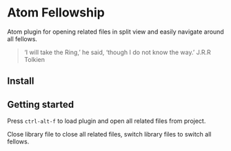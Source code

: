 # Atom Fellowship

Atom plugin for opening related files in split view and easily navigate around all fellows.

> ‘I will take the Ring,’ he said, ‘though I do not know the way.’ J.R.R Tolkien

## Install



## Getting started

Press `ctrl-alt-f` to load plugin and open all related files from project.

Close library file to close all related files, switch library files to switch all fellows.
